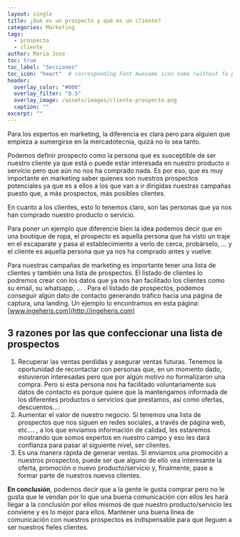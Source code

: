 ```yaml
---
layout: single
title: ¿Qué es un prospecto y qué es un cliente?
categories: Marketing
tags:
  - prospecto
  - cliente
author: Maria Jose
toc: true
toc_label: "Secciones"
toc_icon: "heart"  # corresponding Font Awesome icon name (without fa prefix)
header:
  overlay_color: "#000"
  overlay_filter: "0.5"
  overlay_image: /assets/images/cliente-prospecto.png
  caption: ""
excerpt: ""
---
```


Para los expertos en marketing, la diferencia es clara pero para alguien que empieza a sumergirse en la mercadotecnia, quizá no lo sea tanto.

Podemos definir prospecto como la persona que es susceptible de ser nuestro cliente ya que está o puede estar interesada en nuestro producto o servicio pero que aún no nos ha comprado nada. Es por eso, que es muy importante en marketing saber quienes son nuestros prospectos potenciales ya que es a ellos a los que van a ir dirigidas nuestras campañas puesto que, a más prospectos, más posibles clientes.

En cuanto a los clientes, esto lo tenemos claro, son las personas que ya nos han comprado nuestro producto o servicio.

Para poner un ejemplo que diferencie bien la idea podemos decir que en una boutique de ropa, el prospecto es aquella persona que ha visto un traje en el escaparate y pasa al establecimiento a verlo de cerca, probárselo, … y el cliente es aquella persona que ya nos ha comprado antes y vuelve.

Para nuestras campañas de marketing es importante tener una lista de clientes y también una lista de prospectos. El listado de clientes lo podremos crear con los datos que ya nos han facilitado los clientes como su email, su whatsapp, … . Para el listado de prospectos, podemos conseguir algún dato de contacto generando tráfico hacia una página de captura, una landing. Un ejemplo lo encontramos en esta página: [www.ingeheris.com](http://ingeheris.com)

## 3 razones por las que confeccionar una lista de prospectos
1. Recuperar las ventas perdidas y asegurar ventas futuras. Tenemos la oportunidad de recontactar con personas que, en un momento dado, estuvieron interesadas pero que por algún motivo no formalizaron una compra. Pero si esta persona nos ha facilitado voluntariamente sus datos de contacto es porque quiere que la mantengamos informada de los diferentes productos o servicios que prestamos, así como ofertas, descuentos….
2. Aumentar el valor de nuestro negocio. Si tenemos una lista de prospectos que nos siguen en redes sociales, a través de página web, etc.… , a los que enviamos información de calidad, les estaremos mostrando que somos expertos en nuestro campo y eso les dará confianza para pasar al siguiente nivel, ser clientes. 
3. Es una manera rápida de generar ventas. Si enviamos una promoción a nuestros prospectos, puede ser que alguno de ello vea interesante la oferta, promoción o nuevo producto/servicio y, finalmente, pase a formar parte de nuestros nuevos clientes.

**En conclusión**, podemos decir que a la gente le gusta comprar pero no le gusta que le vendan por lo que una buena comunicación con ellos les hará llegar a la conclusión por ellos mismos de que nuestro producto/servicio les conviene y es lo mejor para ellos. Mantener una buena línea de comunicación con nuestros prospectos es indispensable para que lleguen a ser nuestros fieles clientes.